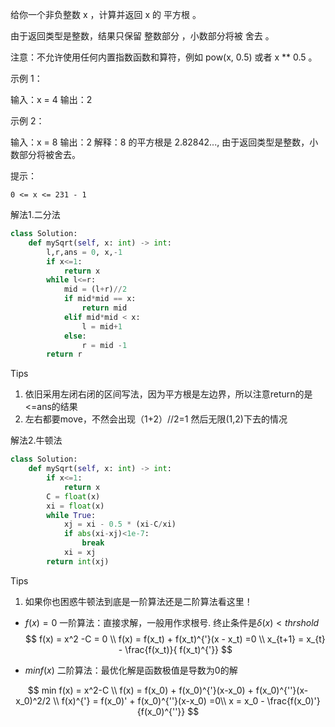 给你一个非负整数 x ，计算并返回 x 的 平方根 。

由于返回类型是整数，结果只保留 整数部分 ，小数部分将被 舍去 。

注意：不允许使用任何内置指数函数和算符，例如 pow(x, 0.5) 或者 x ** 0.5 。

 

示例 1：

输入：x = 4
输出：2

示例 2：

输入：x = 8
输出：2
解释：8 的平方根是 2.82842..., 由于返回类型是整数，小数部分将被舍去。

 

提示：

    0 <= x <= 231 - 1



解法1.二分法

```python
class Solution:
    def mySqrt(self, x: int) -> int:
        l,r,ans = 0, x,-1
        if x<=1:
            return x
        while l<=r:
            mid = (l+r)//2
            if mid*mid == x:
                return mid 
            elif mid*mid < x:
                l = mid+1
            else:
                r = mid -1 
        return r 
```



Tips

1. 依旧采用左闭右闭的区间写法，因为平方根是左边界，所以注意return的是<=ans的结果
2. 左右都要move，不然会出现（1+2）//2=1 然后无限(1,2)下去的情况



解法2.牛顿法

```python
class Solution:
    def mySqrt(self, x: int) -> int:
        if x<=1:
            return x
        C = float(x)
        xi = float(x)
        while True:
            xj = xi - 0.5 * (xi-C/xi)
            if abs(xi-xj)<1e-7:
                break 
            xi = xj 
        return int(xj)

```



Tips 

1. 如果你也困惑牛顿法到底是一阶算法还是二阶算法看这里！ 

- $f(x)=0$ 一阶算法：直接求解，一般用作求根号. 终止条件是$\delta(x)<thrshold$
  $$
  f(x) = x^2 -C = 0 \\
  f(x) = f(x_t) + f(x_t)^{'}(x - x_t) =0 \\
  x_{t+1} = x_{t} - \frac{f(x_t)}{ f(x_t)^{'}}
  $$
  
- $min f(x)$ 二阶算法：最优化解是函数极值是导数为0的解

$$
min f(x) = x^2-C \\
f(x) = f(x_0) + f(x_0)^{'}(x-x_0) + f(x_0)^{''}(x-x_0)^2/2  \\
f(x)^{'} = f(x_0)' + f(x_0)^{''}(x-x_0) =0\\
x = x_0 - \frac{f(x_0)'}{f(x_0)^{''}}
$$

